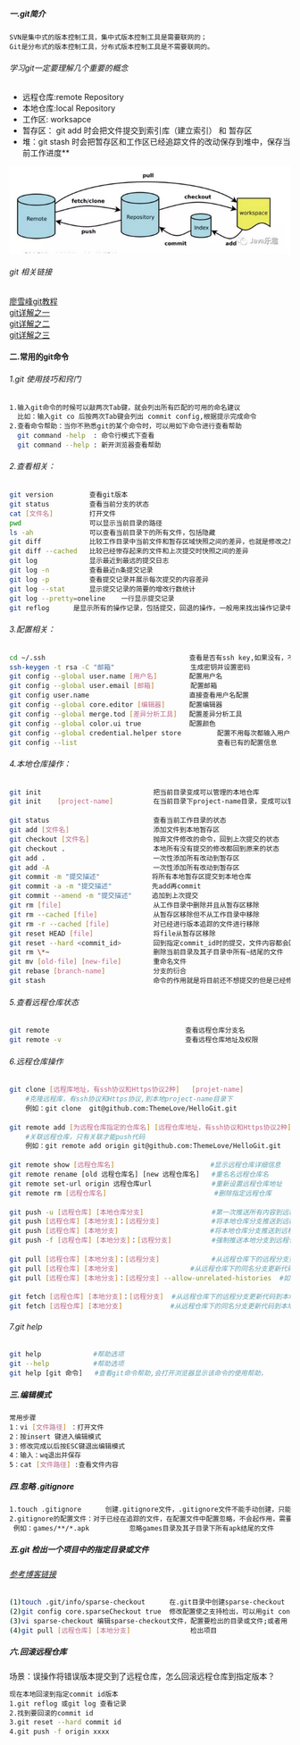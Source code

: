 ##### 一.git简介	

```
SVN是集中式的版本控制工具，集中式版本控制工具是需要联网的；  
Git是分布式的版本控制工具，分布式版本控制工具是不需要联网的。
```

###### 学习git一定要理解几个重要的概念  

- 远程仓库:remote Repository  
- 本地仓库:local Repository    
- 工作区:	worksapce    
- 暂存区： git add  时会把文件提交到索引库（建立索引） 和 暂存区 
-   堆：git stash 时会把暂存区和工作区已经追踪文件的改动保存到堆中，保存当前工作进度**

![](/images/git_overview.png)  

###### git 相关链接  

[廖雪峰git教程](https://www.liaoxuefeng.com/wiki/0013739516305929606dd18361248578c67b8067c8c017b000 "廖雪峰git教程")   
[git详解之一](http://blog.jobbole.com/25775/ "git详解之一")  
[git详解之二](http://blog.jobbole.com/25808/ "git详解之二")  
[git详解之三](http://blog.jobbole.com/25877/ "git详解之三")      

#### 二.常用的git命令

###### 1.git 使用技巧和窍门  

```bash
1.输入git命令的时候可以敲两次Tab键，就会列出所有匹配的可用的命名建议  
  比如：输入git co 后按两次Tab键会列出 commit config,根据提示完成命令   
2.查看命令帮助：当你不熟悉git的某个命令时，可以用如下命令进行查看帮助  
  git command -help  : 命令行模式下查看   
  git command --help : 新开浏览器查看帮助   
```

###### 2.查看相关：

```bash
git version			查看git版本
git status			查看当前分支的状态
cat [文件名]		  打开文件
pwd					可以显示当前目录的路径
ls -ah				可以查看当前目录下的所有文件，包括隐藏
git diff			比较工作目录中当前文件和暂存区域快照之间的差异，也就是修改之后没有暂存起来的内容  
git diff --cached	比较已经惨存起来的文件和上次提交时快照之间的差异
git log				显示最近到最远的提交日志
git log -n 			查看最近n条提交记录
git log -p			查看提交记录并展示每次提交的内容差异
git log --stat		显示提交记录的简要的增改行数统计
git log --pretty=oneline	一行显示提交记录         
git reflog 	 	是显示所有的操作记录，包括提交，回退的操作，一般用来找出操作记录中的版本号，进行回退
```

###### 3.配置相关：

```bash
cd ~/.ssh								     查看是否有ssh key,如果没有，不会有该文件夹
ssh-keygen -t rsa -C "邮箱"					生成密钥并设置密码
git config --global user.name [用户名]	   	   配置用户名
git config --global user.email [邮箱]			配置邮箱
git config user.name  						 直接查看用户名配置
git config --global core.editor [编辑器]	   配置编辑器
git config --global merge.tod [差异分析工具]	 配置差异分析工具
git config --global color.ui true			 配置颜色
git config --global credential.helper store			配置不用每次都输入用户名密码
git config --list									查看已有的配置信息
```

###### 4.本地仓库操作：

```bash
git init							把当前目录变成可以管理的本地仓库
git init	[project-name]			在当前目录下project-name目录，变成可以管理的本地仓库，如果没有									 改目录则创建 

git status							查看当前工作目录的状态
git add [文件名]				  	  添加文件到本地暂存区
git checkout [文件名]			      抛弃文件修改的命令，回到上次提交的状态  
git checkout .		  			    本地所有没有提交的修改都回到原来的状态
git add .						    一次性添加所有改动到暂存区
git add -A						    一次性添加所有改动到暂存区
git commit -m "提交描述"		     将所有本地暂存区提交到本地仓库
git commit -a -m "提交描述"		     先add再commit 
git commit --amend -m "提交描述"	 追加到上次提交
git rm [file]					    从工作目录中删除并且从暂存区移除  
git rm --cached [file]    			从暂存区移除但不从工作目录中移除  
git rm -r --cached [file]			对已经进行版本追踪的文件进行移除  
git reset HEAD [file]				将file从暂存区移除  
git reset --hard <commit_id>		回到指定commit_id时的提交，文件内容都会回退
git rm \*~							删除当前目录及其子目录中所有~结尾的文件  
git mv [old-file] [new-file]		重命名文件  
git rebase [branch-name]			分支的衍合 
git stash							命令的作用就是将目前还不想提交的但是已经修改的内容进行保存至堆栈									中，后续可以在某个分支上恢复出堆栈中的内容。
```

###### 5.查看远程仓库状态

```bash
git remote 									查看远程仓库分支名
git remote -v								查看远程仓库地址及权限	
```

###### 6.远程仓库操作

```bash
git clone [远程库地址，有ssh协议和Https协议2种]	 [projet-name]	
    #克隆远程库，有ssh协议和Https协议,到本地project-name目录下  
    例如：git clone  git@github.com:ThemeLove/HelloGit.git	
	
git remote add [为远程仓库指定的仓库名] [远程仓库地址，有ssh协议和Https协议2种]      
	#关联远程仓库，只有关联才能push代码  
	例如：git remote add origin git@github.com:ThemeLove/HelloGit.git 
 
git remote show [远程仓库名]						   #显示远程仓库详细信息	
git remote rename [old 远程仓库名] [new 远程仓库名]	#重名名远程仓库名
git remote set-url origin 远程仓库url				#重新设置远程仓库地址
git remote rm [远程仓库名]						    #删除指定远程仓库

git push -u [远程仓库] [本地仓库分支]				 	#第一次推送所有内容到远程仓库
git push [远程仓库] [本地分支]：[远程分支]			  #将本地仓库分支推送到远程仓库下的远程分支
git push [远程仓库] [本地分支]					 	 #将本地仓库分支推送到远程仓库下的同名分支 
git push -f [远程仓库] [本地分支]：[远程分支] 	 	  #强制推送本地分支到远程仓库指定分支

git pull [远程仓库] [本地分支]：[远程分支]			  #从远程仓库下的远程分支更新最新代码到本地分支，并主动合并  
git pull [远程仓库] [本地分支]					#从远程仓库下的同名分支更新代码到本地分支，并主动合并  
git pull [远程仓库] [本地分支]：[远程分支] --allow-unrelated-histories  #如果merge出错，用这个命令

git fetch [远程仓库] [本地分支]：[远程分支]	#从远程仓库下的远程分支更新代码到本地分支，不主动合并  
git fetch [远程仓库] [本地分支]			   #从远程仓库下的同名分支更新代码到本地分支，不主动合并		
```
###### 7.git help

```bash
git help			 #帮助选项
git --help			 #帮助选项
git help [git 命令] 	#查看git命令帮助,会打开浏览器显示该命令的使用帮助，											 是本地git安装目录里的html文件例如：git help commit
```

##### 三.编辑模式

```bash
常用步骤
1：vi [文件路径] ：打开文件	
2：按insert 键进入编辑模式  
3：修改完成以后按ESC键退出编辑模式  
4：输入：wq退出并保存  
5：cat [文件路径] :查看文件内容
```

##### 四.忽略 .gitignore    

```bash
1.touch .gitignore		创建.gitignore文件，.gitignore文件不能手动创建，只能在命名行下创建  
2.gitignore的配置文件：对于已经在追踪的文件，在配置文件中配置忽略，不会起作用，需要将其目录删除重新配置
 例如：games/**/*.apk			忽略games目录及其子目录下所有apk结尾的文件
```

##### 五.git 检出一个项目中的指定目录或文件 

###### [参考博客链接](https://blog.csdn.net/doujiang_zheng/article/details/78635725 "参考博客链接")

```bash
(1)touch .git/info/sparse-checkout		在.git目录中创建sparse-checkout
(2)git config core.sparseCheckout true  修改配置使之支持检出，可以用git config --list 查看是否生效
(3)vi sparse-checkout 编辑sparse-checkout文件，配置要检出的目录或文件;或者用 echo [配置检出的目录] >> .git/info/sparse-checkout 命令将配置目录添加到配置目录下
(4)git pull [远程仓库] [本地分支]				检出项目
```

##### 六.回滚远程仓库

场景：误操作将错误版本提交到了远程仓库，怎么回滚远程仓库到指定版本？

```bash
现在本地回滚到指定commit id版本
1.git reflog 或git log 查看记录
2.找到要回滚的commit id
3.git reset --hard commit id
4.git push -f origin xxxx
```

